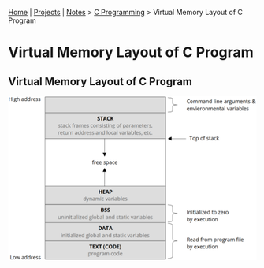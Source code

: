 [Home](../../) | [Projects](../../projects) | [Notes](../) > <a href="./">C Programming</a> > Virtual Memory Layout of C Program

# Virtual Memory Layout of C Program



## Virtual Memory Layout of C Program



<img src="./img/memory-layout-of-c-program.png" alt="memory-layout-of-c-program" width="700">
